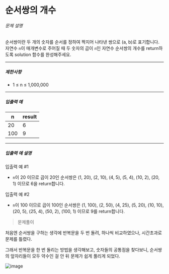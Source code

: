 #

# 순서쌍의 개수



###### 문제 설명

순서쌍이란 두 개의 숫자를 순서를 정하여 짝지어 나타낸 쌍으로 (a, b)로 표기합니다. 자연수 `n`이 매개변수로 주어질 때 두 숫자의 곱이 `n`인 자연수 순서쌍의 개수를 return하도록 solution 함수를 완성해주세요.

---

##### 제한사항

- 1 ≤ n ≤ 1,000,000

---

##### 입출력 예

| n   | result |
| --- | ------ |
| 20  | 6      |
| 100 | 9      |

---

##### 입출력 예 설명

입출력 예 #1

- `n`이 20 이므로 곱이 20인 순서쌍은 (1, 20), (2, 10), (4, 5), (5, 4), (10, 2), (20, 1) 이므로 6을 return합니다.

입출력 예 #2

- `n`이 100 이므로 곱이 100인 순서쌍은 (1, 100), (2, 50), (4, 25), (5, 20), (10, 10), (20, 5), (25, 4), (50, 2), (100, 1) 이므로 9를 return합니다.



> 문제풀이

처음엔 순서쌍을 구하는 생각에 반복문을 두 번 돌려, 하나씩 비교하였으나, 시간초과로 문제를 틀렸다. 

그래서 반복문을 한 번 돌리는 방법을 생각해보고, 숫자들의 공통점을 찾다보니, 순서쌍의 앞자리들이 모두 약수인 걸 안 뒤 문제가 쉽게 풀리게 되었다.

![image](https://user-images.githubusercontent.com/116260619/215426443-e87b27d4-6130-4275-94ea-58a955e6d859.png)
